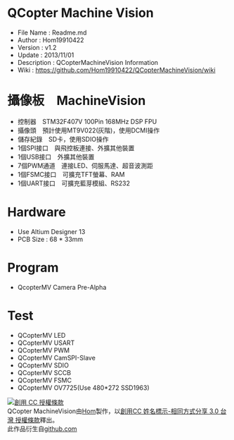 ﻿QCopter Machine Vision
========
* File Name   : Readme.md
* Author      : Hom19910422
* Version     : v1.2
* Update      : 2013/11/01
* Description : QCopterMachineVision Information
* Wiki        : https://github.com/Hom19910422/QCopterMachineVision/wiki

攝像板　MachineVision
========
* 控制器　STM32F407V 100Pin 168MHz DSP FPU
* 攝像頭　預計使用MT9V022(灰階)，使用DCMI操作
* 儲存紀錄　SD卡，使用SDIO操作
* 1個SPI接口　與飛控板連接、外擴其他裝置
* 1個USB接口　外擴其他裝置
* 7個PWM通道　連接LED、伺服馬達、超音波測距
* 1個FSMC接口　可擴充TFT螢幕、RAM
* 1個UART接口　可擴充藍芽模組、RS232

Hardware
========
* Use Altium Designer 13
* PCB Size : 68 * 33mm

Program
========
* QcopterMV Camera Pre-Alpha

Test
========
* QCopterMV LED
* QCopterMV USART
* QCopterMV PWM
* QCopterMV CamSPI-Slave
* QCopterMV SDIO
* QCopterMV SCCB
* QCopterMV FSMC
* QCopterMV OV7725(Use 480*272 SSD1963)  
  
  
<a rel="license" href="http://creativecommons.org/licenses/by-sa/3.0/tw/deed.zh_TW"><img alt="創用 CC 授權條款" style="border-width:0" src="http://i.creativecommons.org/l/by-sa/3.0/tw/88x31.png" /></a><br /><span xmlns:dct="http://purl.org/dc/terms/" property="dct:title">QCopter MachineVision</span>由<a xmlns:cc="http://creativecommons.org/ns#" href="https://plus.google.com/u/0/112822505513154783828/posts" property="cc:attributionName" rel="cc:attributionURL">Hom</a>製作，以<a rel="license" href="http://creativecommons.org/licenses/by-sa/3.0/tw/deed.zh_TW">創用CC 姓名標示-相同方式分享 3.0 台灣 授權條款</a>釋出。<br />此作品衍生自<a xmlns:dct="http://purl.org/dc/terms/" href="https://github.com/Hom19910422" rel="dct:source">github.com</a>